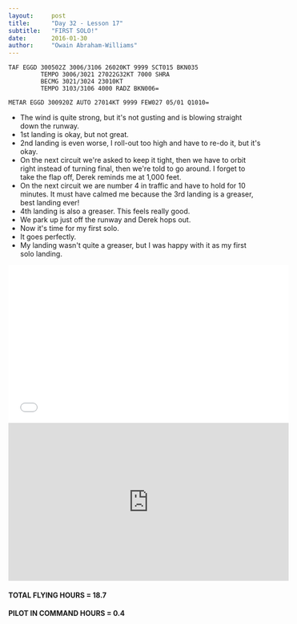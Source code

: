 ```yaml
---
layout:     post
title:      "Day 32 - Lesson 17"
subtitle:   "FIRST SOLO!"
date:       2016-01-30
author:     "Owain Abraham-Williams"
---
```


    TAF EGGD 300502Z 3006/3106 26020KT 9999 SCT015 BKN035
             TEMPO 3006/3021 27022G32KT 7000 SHRA
             BECMG 3021/3024 23010KT
             TEMPO 3103/3106 4000 RADZ BKN006=

    METAR EGGD 300920Z AUTO 27014KT 9999 FEW027 05/01 Q1010=

 * The wind is quite strong, but it's not gusting and is blowing straight down the runway.
 * 1st landing is okay, but not great.
 * 2nd landing is even worse, I roll-out too high and have to re-do it, but it's okay.
 * On the next circuit we're asked to keep it tight, then we have to orbit right instead of turning final, then we're told to go around. I forget to take the flap off, Derek reminds me at 1,000 feet.
 * On the next circuit we are number 4 in traffic and have to hold for 10 minutes. It must have calmed me because the 3rd landing is a greaser, best landing ever!
 * 4th landing is also a greaser. This feels really good.
 * We park up just off the runway and Derek hops out.
 * Now it's time for my first solo.
 * It goes perfectly.
 * My landing wasn't quite a greaser, but I was happy with it as my first solo landing.

<iframe width="560" height="315" src="/maps/2016-01-30-day-32-lesson-17-first-solo-map.html" frameborder="0"></iframe>

<iframe width="560" height="315" src="https://www.youtube.com/embed/qzMQIpyxgQc" frameborder="0" allowfullscreen></iframe>

#### TOTAL FLYING HOURS = 18.7

#### PILOT IN COMMAND HOURS = 0.4
